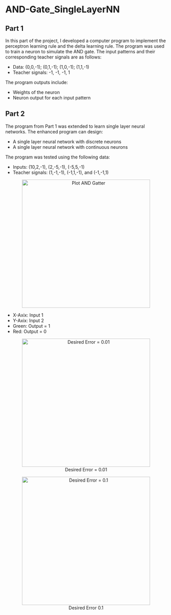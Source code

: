 # AND-Gate_SingleLayerNN

<h2>Part 1</h2>
    <p>
        In this part of the project, I developed a computer program to implement the perceptron learning rule and the delta learning rule. The program was used to train a neuron to simulate the AND gate. The input patterns and their corresponding teacher signals are as follows:
    </p>
    <ul>
        <li>Data: (0,0,-1); (0,1,-1); (1,0,-1); (1,1,-1)</li>
        <li>Teacher signals: -1, -1, -1, 1</li>
    </ul>
    <p>
        The program outputs include:
    </p>
    <ul>
        <li>Weights of the neuron</li>
        <li>Neuron output for each input pattern</li>
    </ul>

  <h2>Part 2</h2>
    <p>
        The program from Part 1 was extended to learn single layer neural networks. The enhanced program can design:
    </p>
    <ul>
        <li>A single layer neural network with discrete neurons</li>
        <li>A single layer neural network with continuous neurons</li>
    </ul>
    <p>
        The program was tested using the following data:
    </p>
    <ul>
        <li>Inputs: (10,2,-1), (2,-5,-1), (-5,5,-1)</li>
        <li>Teacher signals: (1,-1,-1), (-1,1,-1), and (-1,-1,1)</li>
    </ul>

<p align = "center">
   <img width="400" alt="Plot AND Gatter" src="https://github.com/majamichaelis/AND-Gate_SingleLayerNN/assets/73911655/5bc0c7b7-2677-448b-8001-5f3f915b43ff">
<br> 
    <ul>
        <li>X-Axix: Input 1</li>
        <li>Y-Axix: Input 2</li>
        <li>Green: Output = 1</li>
        <li>Red: Output = 0</li>
    </ul> 
</p>

<p align = "center">
   <img width="400" alt="Desired Error = 0.01" src="https://github.com/majamichaelis/AND-Gate_SingleLayerNN/assets/73911655/33763669-9e5f-42f1-873d-d77a731e1dc6">
<br> Desired Error = 0.01
</p>

<p align = "center">
   <img width="400" alt="Desired Error = 0.1" src="https://github.com/majamichaelis/AND-Gate_SingleLayerNN/assets/73911655/00506962-1eb6-4c52-b59a-636f2f6c4831">
<br> Desired Error 0.1
</p>


